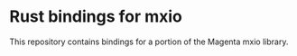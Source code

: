 Rust bindings for mxio
=======================================

This repository contains bindings for a portion of the Magenta mxio library.
